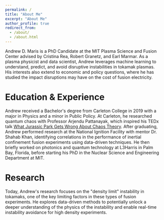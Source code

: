 ```yaml
---
permalink: /
title: "About Me"
excerpt: "About Me"
author_profile: true
redirect_from: 
  - /about/
  - /about.html
---
```


Andrew D. Maris is a PhD Candidate at the MIT Plasma Science and Fusion Center advised by Cristina Rea, Robert Granetz, and Earl Marmar. As a plasma physicist and data scientist, Andrew leverages machine learning to understand, predict, and avoid disruptive instabilities in tokamak plasmas. His interests also extend to economic and policy questions, where he has studied the impact disruptions may have on the cost of fusion electricity.

Education & Experience
========

Andrew received a Bachelor's degree from Carleton College in 2019 with a major in Physics and a minor in Public Policy. At Carleton, he researched quantum chaos with Professor Arjendu Pattanayak, which inspired his TEDx talk [What Jurassic Park Gets Wrong About Chaos Theory](https://www.youtube.com/watch?v=bD1M2DkrI4c&t=4s). After graduating, Andrew performed research at the National Ignition Facility with mentor Dr. Shahab Khan, identifying correlations in the performance of inertial confinement fusion experiments using data-driven techniques. He then briefly worked on photonics and quantum technology at L3Harris in Palm Bay, Florida, before starting his PhD in the Nuclear Science and Engineering Department at MIT.

Research
========

Today, Andrew's research focuses on the "density limit" instability in tokamaks, one of the key limiting factors in these types of fusion experiments. He explores data-driven methods to potentially unlock a deeper understanding of the physics of the instability and enable real-time instability avoidance for high density experiments.
